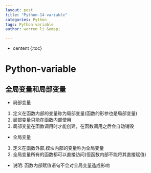 ```yaml
---
layout: post
title: "Python-14-variable"
categories: Python
tags: Python variable
author: worren li &emsp;

---
```


* centent
{:toc}

# Python-variable  
## 全局变量和局部变量

* 局部变量
1. 定义在函数内部的变量称为局部变量(函数的形参也是局部变量)
2. 局部变量只能在函数内部使用
3. 局部变量在函数调用时才能创建，在函数调用之后会自动销毁

* 全局变量
1. 定义在函数外部,模块内部的变量称为全局变量
2. 全局变量所有的函数都可以直接访问(但函数内部不能将其直接赋值)
* 说明:
   函数内部赋值语句不会对全局变量造成影响